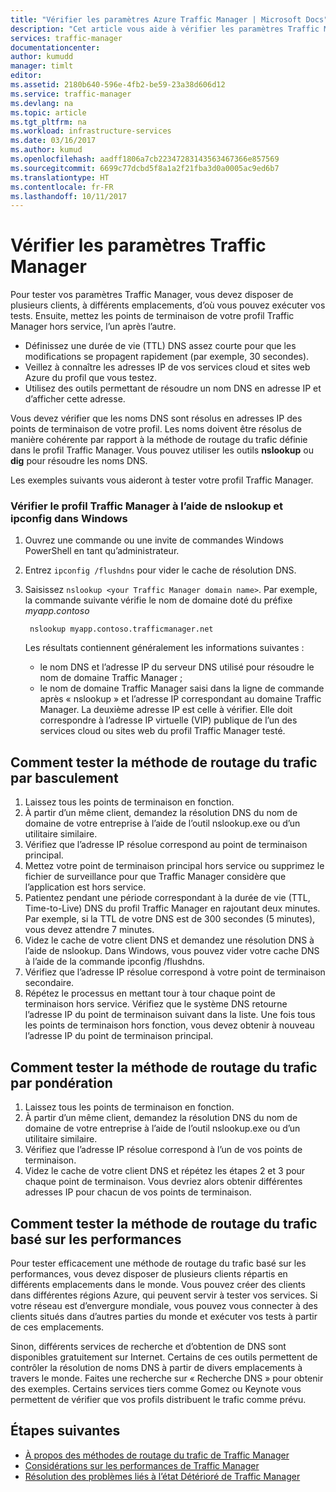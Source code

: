 ```yaml
---
title: "Vérifier les paramètres Azure Traffic Manager | Microsoft Docs"
description: "Cet article vous aide à vérifier les paramètres Traffic Manager."
services: traffic-manager
documentationcenter: 
author: kumudd
manager: timlt
editor: 
ms.assetid: 2180b640-596e-4fb2-be59-23a38d606d12
ms.service: traffic-manager
ms.devlang: na
ms.topic: article
ms.tgt_pltfrm: na
ms.workload: infrastructure-services
ms.date: 03/16/2017
ms.author: kumud
ms.openlocfilehash: aadff1806a7cb22347283143563467366e857569
ms.sourcegitcommit: 6699c77dcbd5f8a1a2f21fba3d0a0005ac9ed6b7
ms.translationtype: HT
ms.contentlocale: fr-FR
ms.lasthandoff: 10/11/2017
---
```

# <a name="verify-traffic-manager-settings"></a>Vérifier les paramètres Traffic Manager

Pour tester vos paramètres Traffic Manager, vous devez disposer de plusieurs clients, à différents emplacements, d’où vous pouvez exécuter vos tests. Ensuite, mettez les points de terminaison de votre profil Traffic Manager hors service, l’un après l’autre.

* Définissez une durée de vie (TTL) DNS assez courte pour que les modifications se propagent rapidement (par exemple, 30 secondes).
* Veillez à connaître les adresses IP de vos services cloud et sites web Azure du profil que vous testez.
* Utilisez des outils permettant de résoudre un nom DNS en adresse IP et d’afficher cette adresse.

Vous devez vérifier que les noms DNS sont résolus en adresses IP des points de terminaison de votre profil. Les noms doivent être résolus de manière cohérente par rapport à la méthode de routage du trafic définie dans le profil Traffic Manager. Vous pouvez utiliser les outils **nslookup** ou **dig** pour résoudre les noms DNS.

Les exemples suivants vous aideront à tester votre profil Traffic Manager.

### <a name="check-traffic-manager-profile-using-nslookup-and-ipconfig-in-windows"></a>Vérifier le profil Traffic Manager à l’aide de nslookup et ipconfig dans Windows

1. Ouvrez une commande ou une invite de commandes Windows PowerShell en tant qu’administrateur.
2. Entrez `ipconfig /flushdns` pour vider le cache de résolution DNS.
3. Saisissez `nslookup <your Traffic Manager domain name>`. Par exemple, la commande suivante vérifie le nom de domaine doté du préfixe *myapp.contoso*

        nslookup myapp.contoso.trafficmanager.net

    Les résultats contiennent généralement les informations suivantes :

    + le nom DNS et l’adresse IP du serveur DNS utilisé pour résoudre le nom de domaine Traffic Manager ;
    + le nom de domaine Traffic Manager saisi dans la ligne de commande après « nslookup » et l’adresse IP correspondant au domaine Traffic Manager. La deuxième adresse IP est celle à vérifier. Elle doit correspondre à l’adresse IP virtuelle (VIP) publique de l’un des services cloud ou sites web du profil Traffic Manager testé.

## <a name="how-to-test-the-failover-traffic-routing-method"></a>Comment tester la méthode de routage du trafic par basculement

1. Laissez tous les points de terminaison en fonction.
2. À partir d’un même client, demandez la résolution DNS du nom de domaine de votre entreprise à l’aide de l’outil nslookup.exe ou d’un utilitaire similaire.
3. Vérifiez que l’adresse IP résolue correspond au point de terminaison principal.
4. Mettez votre point de terminaison principal hors service ou supprimez le fichier de surveillance pour que Traffic Manager considère que l’application est hors service.
5. Patientez pendant une période correspondant à la durée de vie (TTL, Time-to-Live) DNS du profil Traffic Manager en rajoutant deux minutes. Par exemple, si la TTL de votre DNS est de 300 secondes (5 minutes), vous devez attendre 7 minutes.
6. Videz le cache de votre client DNS et demandez une résolution DNS à l’aide de nslookup. Dans Windows, vous pouvez vider votre cache DNS à l’aide de la commande ipconfig /flushdns.
7. Vérifiez que l’adresse IP résolue correspond à votre point de terminaison secondaire.
8. Répétez le processus en mettant tour à tour chaque point de terminaison hors service. Vérifiez que le système DNS retourne l’adresse IP du point de terminaison suivant dans la liste. Une fois tous les points de terminaison hors fonction, vous devez obtenir à nouveau l’adresse IP du point de terminaison principal.

## <a name="how-to-test-the-weighted-traffic-routing-method"></a>Comment tester la méthode de routage du trafic par pondération

1. Laissez tous les points de terminaison en fonction.
2. À partir d’un même client, demandez la résolution DNS du nom de domaine de votre entreprise à l’aide de l’outil nslookup.exe ou d’un utilitaire similaire.
3. Vérifiez que l’adresse IP résolue correspond à l’un de vos points de terminaison.
4. Videz le cache de votre client DNS et répétez les étapes 2 et 3 pour chaque point de terminaison. Vous devriez alors obtenir différentes adresses IP pour chacun de vos points de terminaison.

## <a name="how-to-test-the-performance-traffic-routing-method"></a>Comment tester la méthode de routage du trafic basé sur les performances

Pour tester efficacement une méthode de routage du trafic basé sur les performances, vous devez disposer de plusieurs clients répartis en différents emplacements dans le monde. Vous pouvez créer des clients dans différentes régions Azure, qui peuvent servir à tester vos services. Si votre réseau est d’envergure mondiale, vous pouvez vous connecter à des clients situés dans d’autres parties du monde et exécuter vos tests à partir de ces emplacements.

Sinon, différents services de recherche et d’obtention de DNS sont disponibles gratuitement sur Internet. Certains de ces outils permettent de contrôler la résolution de noms DNS à partir de divers emplacements à travers le monde. Faites une recherche sur « Recherche DNS » pour obtenir des exemples. Certains services tiers comme Gomez ou Keynote vous permettent de vérifier que vos profils distribuent le trafic comme prévu.

## <a name="next-steps"></a>Étapes suivantes

* [À propos des méthodes de routage du trafic de Traffic Manager](traffic-manager-routing-methods.md)
* [Considérations sur les performances de Traffic Manager](traffic-manager-performance-considerations.md)
* [Résolution des problèmes liés à l’état Détérioré de Traffic Manager](traffic-manager-troubleshooting-degraded.md)
